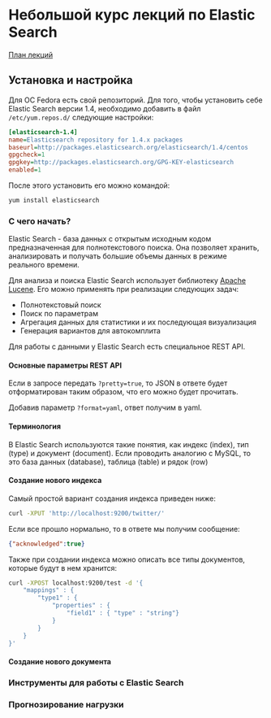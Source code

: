 # Небольшой курс лекций по Elastic Search

[План лекций](https://docs.google.com/a/ria.com/document/d/1elQ5KLu-8UyaRsdJfhIN_BuxjQrMHgW5kVVU7xDw4TQ/edit?usp=sharing)

## Установка и настройка

Для ОС Fedora есть свой репозиторий. Для того, чтобы установить себе Elastic Search версии 1.4, необходимо добавить в файл `/etc/yum.repos.d/` следующие настройки:

```ini
[elasticsearch-1.4]
name=Elasticsearch repository for 1.4.x packages
baseurl=http://packages.elasticsearch.org/elasticsearch/1.4/centos
gpgcheck=1
gpgkey=http://packages.elasticsearch.org/GPG-KEY-elasticsearch
enabled=1
```

После этого установить его можно командой: 

```bash
yum install elasticsearch
```

### С чего начать?

Elastic Search - база данных с открытым исходным кодом предназначенная для полнотекстового поиска. Она позволяет хранить, анализировать и получать большие объемы данных в режиме реального времени.

Для анализа и поиска Elastic Search использует библиотеку [Apache Lucene](http://lucene.apache.org/core/). Его можно применять при реализации следующих задач:

- Полнотекстовый поиск
- Поиск по параметрам
- Агрегация данных для статистики и их последующая визуализация
- Генерация вариантов для автокомплита

Для работы с данными у Elastic Search есть специальное REST API. 

#### Основные параметры REST API

Если в запросе передать `?pretty=true`, то JSON в ответе будет отформатирован таким образом, что его можно будет прочитать.

Добавив параметр `?format=yaml`, ответ получим в yaml.

#### Терминология

В Elastic Search используются такие понятия, как индекс (index), тип (type) и документ (document). Если проводить аналогию с MySQL, то это база данных (database), таблица (table) и рядок (row)

#### Создание нового индекса

Самый простой вариант создания индекса приведен ниже:

```bash
curl -XPUT 'http://localhost:9200/twitter/'
```

Если все прошло нормально, то в ответе мы получим сообщение:

```json
{"acknowledged":true}
```

Также при создании индекса можно описать все типы документов, которые будут в нем хранится:

```bash
curl -XPOST localhost:9200/test -d '{
    "mappings" : {
        "type1" : {
            "properties" : {
                "field1" : { "type" : "string"}
            }
        }
    }
}'
```

#### Создание нового документа







### Инструменты для работы с Elastic Search

### Прогнозирование нагрузки

